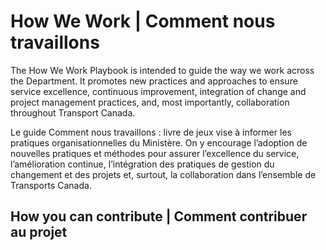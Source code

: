 # How We Work | Comment nous travaillons
The How We Work Playbook is intended to guide the way we work across the Department. It promotes new practices and approaches to ensure service excellence, continuous improvement, integration of change and project management practices, and, most importantly, collaboration throughout Transport Canada.

Le guide Comment nous travaillons : livre de jeux vise à informer les pratiques organisationnelles du Ministère. On y encourage l’adoption de nouvelles pratiques et méthodes pour assurer l’excellence du service, l’amélioration continue, l’intégration des pratiques de gestion du changement et des projets et, surtout, la collaboration dans l’ensemble de Transports Canada. 

## How you can contribute | Comment contribuer au projet
